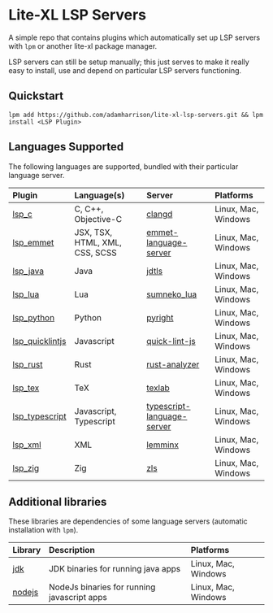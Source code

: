 # Lite-XL LSP Servers

A simple repo that contains plugins which automatically set up LSP servers with `lpm` or another
lite-xl package manager.

LSP servers can still be setup manually; this just serves to make it really easy to install, use
and depend on particular LSP servers functioning.

## Quickstart

```
lpm add https://github.com/adamharrison/lite-xl-lsp-servers.git && lpm install <LSP Plugin>
```

## Languages Supported

The following languages are supported, bundled with their particular language server.

| Plugin                                                       | Language(s)                    | Server                                                                                                 | Platforms
| :----------------------------------------------------------- | :----------------------------- | :----------------------------------------------------------------------------------------------------- | :------------------
| [lsp_c](/plugins/lsp_c.lua?raw=1)                            | C, C++, Objective-C            | [clangd](https://github.com/clangd/clangd)                                                             | Linux, Mac, Windows
| [lsp_emmet](/plugins/lsp_emmet.lua?raw=1)                    | JSX, TSX, HTML, XML, CSS, SCSS | [emmet-language-server](https://github.com/olrtg/emmet-language-server)                                | Linux, Mac, Windows
| [lsp_java](/plugins/lsp_java.lua?raw=1)                      | Java                           | [jdtls](https://github.com/eclipse-jdtls/eclipse.jdt.ls)                                               | Linux, Mac, Windows
| [lsp_lua](/plugins/lsp_lua.lua?raw=1)                        | Lua                            | [sumneko_lua](https://github.com/sumneko/lua-language-server)                                          | Linux, Mac, Windows
| [lsp_python](/plugins/lsp_python.lua?raw=1)                  | Python                         | [pyright](https://github.com/Microsoft/pyright)                                                        | Linux, Mac, Windows
| [lsp_quicklintjs](/plugins/lsp_quicklintjs.lua?raw=1)        | Javascript                     | [quick-lint-js](https://quick-lint-js.com/)                                                            | Linux, Mac, Windows
| [lsp_rust](/plugins/lsp_rust.lua?raw=1)                      | Rust                           | [rust-analyzer](https://github.com/rust-lang/rust-analyzer)                                            | Linux, Mac, Windows
| [lsp_tex](/plugins/lsp_tex.lua?raw=1)                        | TeX                            | [texlab](https://github.com/latex-lsp/texlab)                                                          | Linux, Mac, Windows
| [lsp_typescript](/plugins/lsp_typescript.lua?raw=1)          | Javascript, Typescript         | [typescript-language-server](https://github.com/typescript-language-server/typescript-language-server) | Linux, Mac, Windows
| [lsp_xml](/plugins/lsp_xml.lua?raw=1)                        | XML                            | [lemminx](https://github.com/eclipse/lemminx)                                                          | Linux, Mac, Windows
| [lsp_zig](/plugins/lsp_zig.lua?raw=1)                        | Zig                            | [zls](https://github.com/zigtools/zls)                                                                 | Linux, Mac, Windows

## Additional libraries

These libraries are dependencies of some language servers (automatic installation with `lpm`).

| Library                                                      | Description                                 | Platforms
| :----------------------------------------------------------- | :------------------------------------------ | :------------------
| [jdk](/libraries/jdk.lua?raw=1)                              | JDK binaries for running java apps          | Linux, Mac, Windows
| [nodejs](/libraries/nodejs.lua?raw=1)                        | NodeJs binaries for running javascript apps | Linux, Mac, Windows
